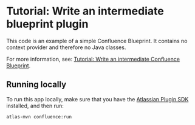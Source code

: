 # Tutorial: Write an intermediate blueprint plugin

This code is an example of a simple Confluence Blueprint. It contains no context provider 
and therefore no Java classes.

For more information, see: [Tutorial: Write an intermediate Confluence Blueprint][1].

## Running locally

To run this app locally, make sure that you have the [Atlassian Plugin SDK][2] installed, and then run:

    atlas-mvn confluence:run

 [1]: https://developer.atlassian.com/confdev/confluence-plugin-guide/confluence-blueprints/write-an-intermediate-blueprint-plugin
 [2]: https://developer.atlassian.com/docs/getting-started/set-up-the-atlassian-plugin-sdk-and-build-a-project